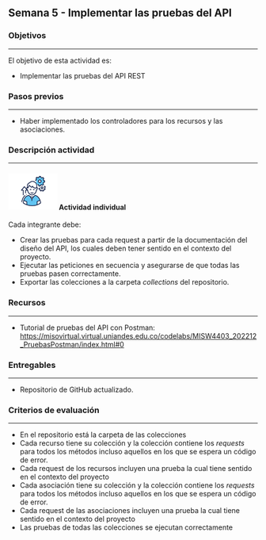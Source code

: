 ## Semana 5 - Implementar las pruebas del API

### Objetivos

---

El objetivo de esta actividad es:

- Implementar las pruebas del API REST

### Pasos previos

---

- Haber implementado los controladores para los recursos y las asociaciones.

### Descripción actividad

---

#### ![](./../../assets/images/individuo.png) Actividad individual

Cada integrante debe:

- Crear las pruebas para cada request a partir de la documentación del diseño del API, los cuales deben tener sentido en el contexto del proyecto.
- Ejecutar las peticiones en secuencia y asegurarse de que todas las pruebas pasen correctamente.
- Exportar las colecciones a la carpeta _collections_ del repositorio.

### Recursos

---

- Tutorial de pruebas del API con Postman: https://misovirtual.virtual.uniandes.edu.co/codelabs/MISW4403_202212_PruebasPostman/index.html#0

### Entregables

---

- Repositorio de GitHub actualizado.

### Criterios de evaluación

---

- En el repositorio está la carpeta de las colecciones
- Cada recurso tiene su colección y la colección contiene los _requests_ para todos los métodos incluso aquellos en los que se espera un código de error.
- Cada request de los recursos incluyen una prueba la cual tiene sentido en el contexto del proyecto 
- Cada asociación tiene su colección y la colección contiene los _requests_ para todos los métodos incluso aquellos en los que se espera un código de error.  
- Cada request de las asociaciones incluyen una prueba la cual tiene sentido en el contexto del proyecto 
- Las pruebas de todas las colecciones se ejecutan correctamente
